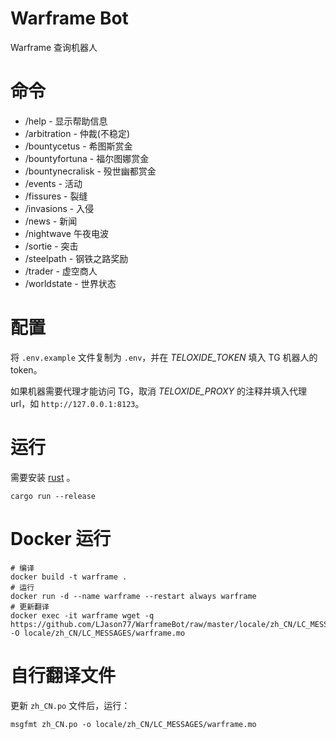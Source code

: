 # Warframe Bot

Warframe 查询机器人

# 命令

- /help - 显示帮助信息
- /arbitration - 仲裁(不稳定)
- /bountycetus - 希图斯赏金
- /bountyfortuna - 福尔图娜赏金
- /bountynecralisk - 殁世幽都赏金
- /events - 活动
- /fissures - 裂缝
- /invasions - 入侵
- /news - 新闻
- /nightwave 午夜电波
- /sortie - 突击
- /steelpath - 钢铁之路奖励
- /trader - 虚空商人
- /worldstate - 世界状态

# 配置

将 `.env.example` 文件复制为 `.env`，并在 _TELOXIDE_TOKEN_ 填入 TG 机器人的 token。

如果机器需要代理才能访问 TG，取消 _TELOXIDE_PROXY_ 的注释并填入代理 url，如 `http://127.0.0.1:8123`。

# 运行

需要安装 [rust](https://www.rust-lang.org/zh-CN/learn/get-started) 。

```shell
cargo run --release
```

# Docker 运行

```shell
# 编译
docker build -t warframe .
# 运行
docker run -d --name warframe --restart always warframe
# 更新翻译
docker exec -it warframe wget -q https://github.com/LJason77/WarframeBot/raw/master/locale/zh_CN/LC_MESSAGES/warframe.mo -O locale/zh_CN/LC_MESSAGES/warframe.mo
```

# 自行翻译文件

更新 `zh_CN.po` 文件后，运行：

```shell
msgfmt zh_CN.po -o locale/zh_CN/LC_MESSAGES/warframe.mo
```
